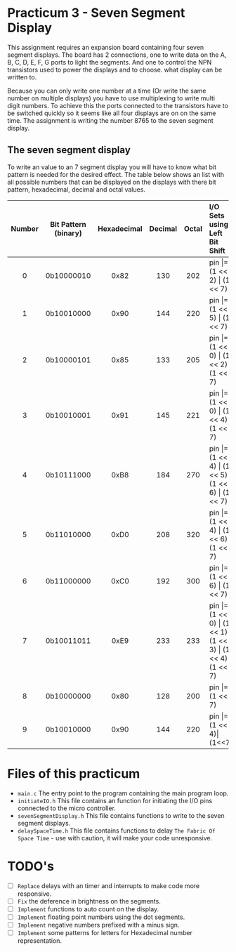 # Practicum 3 - Seven Segment Display
This assignment requires an expansion board containing four seven segment displays. The
board has 2 connections, one to write data on the A, B, C, D, E, F, G ports to light the
segments. And one to control the NPN transistors used to power the displays and to choose.
what display can be written to. 

Because you can only write one number at a time (Or write the same number on multiple displays) 
you have to use multiplexing to write multi digit numbers. To achieve this the ports connected to
the transistors have to be switched quickly so it seems like all four displays are on on the same 
time. The assignment is writing the number 8765 to the seven segment display.

## The seven segment display
To write an value to an 7 segment display you will have to know what bit pattern is needed for the
desired effect. The table below shows an list with all possible numbers that can be displayed on the 
displays with there bit pattern, hexadecimal, decimal and octal values.

|  Number   | Bit Pattern (binary) |   Hexadecimal  |   Decimal   |   Octal  | I/O Sets using Left Bit Shift     |
|:---------:|:--------------------:|:--------------:|:-----------:|:--------:|:-----------------------------|
|        0  |           0b10000010 |           0x82 |         130 |     202  | pin \|= (1 << 2) \| (1 << 7) |
|        1  |           0b10010000 |           0x90 |         144 |     220  | pin \|= (1 << 5) \| (1 << 7) |
|        2  |           0b10000101 |           0x85 |         133 |     205  | pin \|= (1 << 0) \| (1 << 2) \| (1 << 7)    |
|        3  |           0b10010001 |           0x91 |         145 |     221  | pin \|= (1 << 0) \| (1 << 4) \| (1 << 7)    |
|        4  |           0b10111000 |           0xB8 |         184 |     270  | pin \|= (1 << 4) \| (1 << 5) \| (1 << 6) \| (1 << 7)|
|        5  |           0b11010000 |           0xD0 |         208 |     320  | pin \|= (1 << 4) \| (1 << 6) \| (1 << 7)            |
|        6  |           0b11000000 |           0xC0 |         192 |     300  | pin \|= (1 << 6) \| (1 << 7)                        |
|        7  |           0b10011011 |           0xE9 |         233 |     233  | pin \|= (1 << 0) \| (1 << 1) \| (1 << 3) \| (1 << 4) \| (1 << 7)|
|        8  |           0b10000000 |           0x80 |         128 |     200  | pin \|= (1 << 7)                  |
|        9  |           0b10010000 |           0x90 |         144 |     220  | pin \|= (1 << 4)\|(1<<7)          |

# Files of this practicum
 - `main.c` The entry point to the program containing the main program loop.
 - `initiateIO.h` This file contains an function for initiating the I/O pins connected to the micro controller.
 - `sevenSegmentDisplay.h` This file contains functions to write to the seven segment displays.
 - `delaySpaceTime.h` This file contains functions to delay `The Fabric Of Space Time` - use with caution, it will make your code unresponsive. 
 
# TODO's 
 - [ ] `Replace` delays with an timer and interrupts to make code more responsive.
 - [ ] `Fix` the deference in brightness on the segments.
 - [ ] `Implement` functions to auto count on the display.
 - [ ] `Implement` floating point numbers using the dot segments.
 - [ ] `Implement` negative numbers prefixed with a minus sign.
 - [ ] `Implement` some patterns for letters for Hexadecimal number representation.